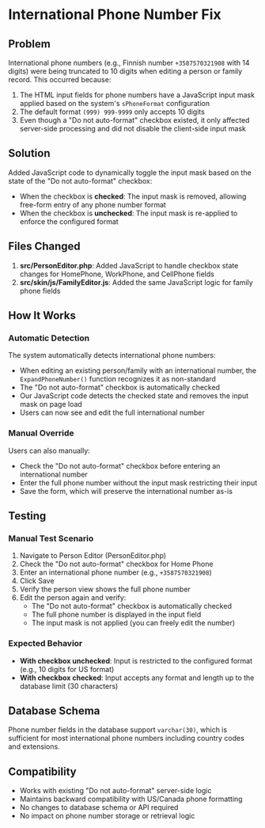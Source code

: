 # International Phone Number Fix

## Problem
International phone numbers (e.g., Finnish number `+3587570321908` with 14 digits) were being truncated to 10 digits when editing a person or family record. This occurred because:

1. The HTML input fields for phone numbers have a JavaScript input mask applied based on the system's `sPhoneFormat` configuration
2. The default format `(999) 999-9999` only accepts 10 digits
3. Even though a "Do not auto-format" checkbox existed, it only affected server-side processing and did not disable the client-side input mask

## Solution
Added JavaScript code to dynamically toggle the input mask based on the state of the "Do not auto-format" checkbox:

- When the checkbox is **checked**: The input mask is removed, allowing free-form entry of any phone number format
- When the checkbox is **unchecked**: The input mask is re-applied to enforce the configured format

## Files Changed
1. **src/PersonEditor.php**: Added JavaScript to handle checkbox state changes for HomePhone, WorkPhone, and CellPhone fields
2. **src/skin/js/FamilyEditor.js**: Added the same JavaScript logic for family phone fields

## How It Works

### Automatic Detection
The system automatically detects international phone numbers:
- When editing an existing person/family with an international number, the `ExpandPhoneNumber()` function recognizes it as non-standard
- The "Do not auto-format" checkbox is automatically checked
- Our JavaScript code detects the checked state and removes the input mask on page load
- Users can now see and edit the full international number

### Manual Override
Users can also manually:
- Check the "Do not auto-format" checkbox before entering an international number
- Enter the full phone number without the input mask restricting their input
- Save the form, which will preserve the international number as-is

## Testing

### Manual Test Scenario
1. Navigate to Person Editor (PersonEditor.php)
2. Check the "Do not auto-format" checkbox for Home Phone
3. Enter an international phone number (e.g., `+3587570321908`)
4. Click Save
5. Verify the person view shows the full phone number
6. Edit the person again and verify:
   - The "Do not auto-format" checkbox is automatically checked
   - The full phone number is displayed in the input field
   - The input mask is not applied (you can freely edit the number)

### Expected Behavior
- **With checkbox unchecked**: Input is restricted to the configured format (e.g., 10 digits for US format)
- **With checkbox checked**: Input accepts any format and length up to the database limit (30 characters)

## Database Schema
Phone number fields in the database support `varchar(30)`, which is sufficient for most international phone numbers including country codes and extensions.

## Compatibility
- Works with existing "Do not auto-format" server-side logic
- Maintains backward compatibility with US/Canada phone formatting
- No changes to database schema or API required
- No impact on phone number storage or retrieval logic
